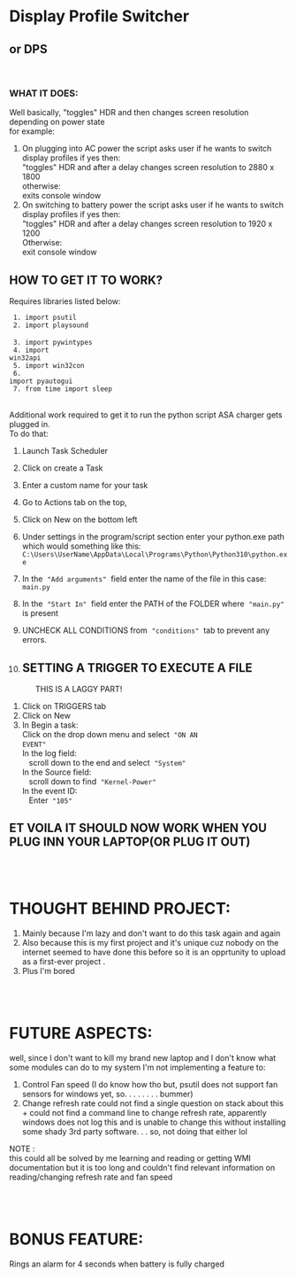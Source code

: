 # Display Profile Switcher
## or DPS
</br>

### WHAT IT DOES:
Well basically, "toggles" HDR and then changes screen resolution depending on power state  
for example:  
1. On plugging into AC power the script asks user if he wants to switch display profiles if yes then:  
"toggles" HDR and after a delay changes screen resolution to 2880 x 1800  
otherwise:  
exits console window  
2. On switching to battery power the script asks user if he wants to switch display profiles if yes then:  
"toggles" HDR and after a delay changes screen resolution to 1920 x 1200  
Otherwise:  
exit console window

## HOW TO GET IT TO WORK?
Requires libraries listed below:  

<code> 1. import psutil  </code><br>
<code> 2. import playsound  </code><br>
<code> 3. import pywintypes  </code><br>
<code> 4. import win32api  </code><br>
<code> 5. import win32con  </code><br>
<code> 6. import pyautogui  </code><br>
<code> 7. from time import sleep  </code><br>


Additional work required to get it to run the python script ASA charger gets plugged in.  
To do that:  
1. Launch Task Scheduler 
1. Click on create a Task
1. Enter a custom name for your task
1. Go to Actions tab on the top,
1. Click on New on the bottom left
1. Under settings in the program/script section enter your python.exe path which would something like this:  
<code>C:\Users\UserName\AppData\Local\Programs\Python\Python310\python.exe</code>  

1. In the &nbsp;<code>"Add arguments"</code>&nbsp; field enter the name of the file in this case:  
<code>main.py</code>

1. In the &nbsp;<code>"Start In"</code>&nbsp; field enter the PATH of the FOLDER where &nbsp;<code>"main.py"</code>&nbsp; is present
1. UNCHECK ALL CONDITIONS from &nbsp;<code>"conditions"</code>&nbsp; tab to prevent any errors.
1. ## SETTING A TRIGGER TO EXECUTE A FILE  
&nbsp;&nbsp;&nbsp;&nbsp;&nbsp;&nbsp;&nbsp;&nbsp;&nbsp;&nbsp;&nbsp;&nbsp;THIS IS A LAGGY PART!  
1. Click on TRIGGERS tab
2. Click on New
1. In Begin a task:  
Click on the drop down menu and select &nbsp;<code>"ON AN EVENT"</code>&nbsp;  
In the log field:  
&nbsp;&nbsp;&nbsp;scroll down to the end and select &nbsp;<code>"System"&nbsp;</code>  
In the Source field:  
&nbsp;&nbsp;&nbsp;scroll down to find &nbsp;<code>"Kernel-Power"&nbsp;</code>  
In the event ID:  
&nbsp;&nbsp;&nbsp;Enter &nbsp;<code>"105"&nbsp;</code>

## ET VOILA IT SHOULD NOW WORK WHEN YOU PLUG INN YOUR LAPTOP(OR PLUG IT OUT) 
<br>
<br>

# THOUGHT BEHIND PROJECT:
1. Mainly because I'm lazy and don't want to do this task again and again
1. Also because this is my first project and it's unique cuz nobody on the internet seemed to have done this before so it is an opprtunity to upload as a first-ever project .
1. Plus I'm bored
<br>
<br>

# FUTURE ASPECTS:
well, since I don't want to kill my brand new laptop and I don't know what some modules can do to my system I'm not implementing a feature to:  
1. Control Fan speed (I do know how tho but, psutil does not support fan sensors for windows yet, so. . . . . . . . bummer)
2. Change refresh rate could not find a single question on stack about this + could not find a command line to change refresh rate, apparently windows does not log this and is unable to change this without installing some shady 3rd party software. . . so, not doing that either lol

NOTE :  
 this could all be solved by me learning and reading or getting WMI documentation but it is too long and couldn't find relevant information on reading/changing refresh rate and fan speed

<br>
<br>

# BONUS FEATURE:
Rings an alarm for 4 seconds when battery is fully charged